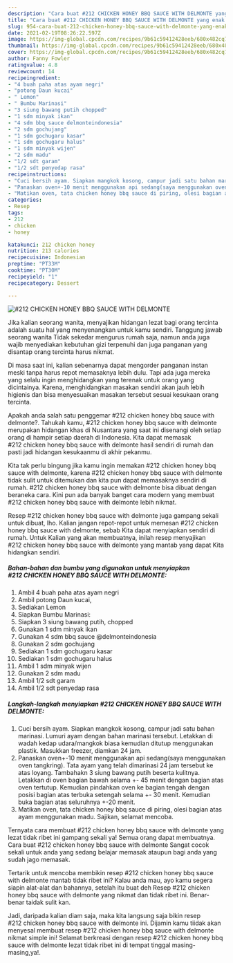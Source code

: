```yaml
---
description: "Cara buat #212 CHICKEN HONEY BBQ SAUCE WITH DELMONTE yang enak dan Mudah Dibuat"
title: "Cara buat #212 CHICKEN HONEY BBQ SAUCE WITH DELMONTE yang enak dan Mudah Dibuat"
slug: 954-cara-buat-212-chicken-honey-bbq-sauce-with-delmonte-yang-enak-dan-mudah-dibuat
date: 2021-02-19T08:26:22.597Z
image: https://img-global.cpcdn.com/recipes/9b61c59412428eeb/680x482cq70/212-chicken-honey-bbq-sauce-with-delmonte-foto-resep-utama.jpg
thumbnail: https://img-global.cpcdn.com/recipes/9b61c59412428eeb/680x482cq70/212-chicken-honey-bbq-sauce-with-delmonte-foto-resep-utama.jpg
cover: https://img-global.cpcdn.com/recipes/9b61c59412428eeb/680x482cq70/212-chicken-honey-bbq-sauce-with-delmonte-foto-resep-utama.jpg
author: Fanny Fowler
ratingvalue: 4.8
reviewcount: 14
recipeingredient:
- "4 buah paha atas ayam negri"
- "potong Daun kucai"
- " Lemon"
- " Bumbu Marinasi"
- "3 siung bawang putih chopped"
- "1 sdm minyak ikan"
- "4 sdm bbq sauce delmonteindonesia"
- "2 sdm gochujang"
- "1 sdm gochugaru kasar"
- "1 sdm gochugaru halus"
- "1 sdm minyak wijen"
- "2 sdm madu"
- "1/2 sdt garam"
- "1/2 sdt penyedap rasa"
recipeinstructions:
- "Cuci bersih ayam. Siapkan mangkok kosong, campur jadi satu bahan marinasi. Lumuri ayam dengan bahan marinasi tersebut. Letakkan di wadah kedap udara/mangkok biasa kemudian ditutup menggunakan plastik. Masukkan freezer, diamkan 24 jam."
- "Panaskan oven+-10 menit menggunakan api sedang(saya menggunakan oven tangkring). Tata ayam yang telah dimarinasi 24 jam tersebut ke atas loyang. Tambahakn 3 siung bawang putih beserta kulitnya. Letakkan di oven bagian bawah selama +- 45 menit dengan bagian atas oven tertutup. Kemudian pindahkan oven ke bagian tengah dengan posisi bagian atas terbuka setengah selama +- 30 menit. Kemudian buka bagian atas seluruhnya +-20 menit."
- "Matikan oven, tata chicken honey bbq sauce di piring, olesi bagian atas ayam menggunakan madu. Sajikan, selamat mencoba."
categories:
- Resep
tags:
- 212
- chicken
- honey

katakunci: 212 chicken honey 
nutrition: 213 calories
recipecuisine: Indonesian
preptime: "PT33M"
cooktime: "PT30M"
recipeyield: "1"
recipecategory: Dessert

---
```



![#212 CHICKEN HONEY BBQ SAUCE WITH DELMONTE](https://img-global.cpcdn.com/recipes/9b61c59412428eeb/680x482cq70/212-chicken-honey-bbq-sauce-with-delmonte-foto-resep-utama.jpg)

Jika kalian seorang wanita, menyajikan hidangan lezat bagi orang tercinta adalah suatu hal yang menyenangkan untuk kamu sendiri. Tanggung jawab seorang  wanita Tidak sekedar mengurus rumah saja, namun anda juga wajib menyediakan kebutuhan gizi terpenuhi dan juga panganan yang disantap orang tercinta harus nikmat.

Di masa  saat ini, kalian sebenarnya dapat mengorder panganan instan meski tanpa harus repot memasaknya lebih dulu. Tapi ada juga mereka yang selalu ingin menghidangkan yang terenak untuk orang yang dicintainya. Karena, menghidangkan masakan sendiri akan jauh lebih higienis dan bisa menyesuaikan masakan tersebut sesuai kesukaan orang tercinta. 



Apakah anda salah satu penggemar #212 chicken honey bbq sauce with delmonte?. Tahukah kamu, #212 chicken honey bbq sauce with delmonte merupakan hidangan khas di Nusantara yang saat ini disenangi oleh setiap orang di hampir setiap daerah di Indonesia. Kita dapat memasak #212 chicken honey bbq sauce with delmonte hasil sendiri di rumah dan pasti jadi hidangan kesukaanmu di akhir pekanmu.

Kita tak perlu bingung jika kamu ingin memakan #212 chicken honey bbq sauce with delmonte, karena #212 chicken honey bbq sauce with delmonte tidak sulit untuk ditemukan dan kita pun dapat memasaknya sendiri di rumah. #212 chicken honey bbq sauce with delmonte bisa dibuat dengan beraneka cara. Kini pun ada banyak banget cara modern yang membuat #212 chicken honey bbq sauce with delmonte lebih nikmat.

Resep #212 chicken honey bbq sauce with delmonte juga gampang sekali untuk dibuat, lho. Kalian jangan repot-repot untuk memesan #212 chicken honey bbq sauce with delmonte, sebab Kita dapat menyiapkan sendiri di rumah. Untuk Kalian yang akan membuatnya, inilah resep menyajikan #212 chicken honey bbq sauce with delmonte yang mantab yang dapat Kita hidangkan sendiri.

<!--inarticleads1-->

##### Bahan-bahan dan bumbu yang digunakan untuk menyiapkan #212 CHICKEN HONEY BBQ SAUCE WITH DELMONTE:

1. Ambil 4 buah paha atas ayam negri
1. Ambil potong Daun kucai,
1. Sediakan  Lemon
1. Siapkan  Bumbu Marinasi:
1. Siapkan 3 siung bawang putih, chopped
1. Gunakan 1 sdm minyak ikan
1. Gunakan 4 sdm bbq sauce @delmonteindonesia
1. Gunakan 2 sdm gochujang
1. Sediakan 1 sdm gochugaru kasar
1. Sediakan 1 sdm gochugaru halus
1. Ambil 1 sdm minyak wijen
1. Gunakan 2 sdm madu
1. Ambil 1/2 sdt garam
1. Ambil 1/2 sdt penyedap rasa




<!--inarticleads2-->

##### Langkah-langkah menyiapkan #212 CHICKEN HONEY BBQ SAUCE WITH DELMONTE:

1. Cuci bersih ayam. Siapkan mangkok kosong, campur jadi satu bahan marinasi. Lumuri ayam dengan bahan marinasi tersebut. Letakkan di wadah kedap udara/mangkok biasa kemudian ditutup menggunakan plastik. Masukkan freezer, diamkan 24 jam.
1. Panaskan oven+-10 menit menggunakan api sedang(saya menggunakan oven tangkring). Tata ayam yang telah dimarinasi 24 jam tersebut ke atas loyang. Tambahakn 3 siung bawang putih beserta kulitnya. Letakkan di oven bagian bawah selama +- 45 menit dengan bagian atas oven tertutup. Kemudian pindahkan oven ke bagian tengah dengan posisi bagian atas terbuka setengah selama +- 30 menit. Kemudian buka bagian atas seluruhnya +-20 menit.
1. Matikan oven, tata chicken honey bbq sauce di piring, olesi bagian atas ayam menggunakan madu. Sajikan, selamat mencoba.




Ternyata cara membuat #212 chicken honey bbq sauce with delmonte yang lezat tidak ribet ini gampang sekali ya! Semua orang dapat membuatnya. Cara buat #212 chicken honey bbq sauce with delmonte Sangat cocok sekali untuk anda yang sedang belajar memasak ataupun bagi anda yang sudah jago memasak.

Tertarik untuk mencoba membikin resep #212 chicken honey bbq sauce with delmonte mantab tidak ribet ini? Kalau anda mau, ayo kamu segera siapin alat-alat dan bahannya, setelah itu buat deh Resep #212 chicken honey bbq sauce with delmonte yang nikmat dan tidak ribet ini. Benar-benar taidak sulit kan. 

Jadi, daripada kalian diam saja, maka kita langsung saja bikin resep #212 chicken honey bbq sauce with delmonte ini. Dijamin kamu tiidak akan menyesal membuat resep #212 chicken honey bbq sauce with delmonte nikmat simple ini! Selamat berkreasi dengan resep #212 chicken honey bbq sauce with delmonte lezat tidak ribet ini di tempat tinggal masing-masing,ya!.

